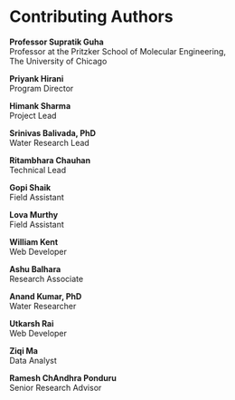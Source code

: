 # Contributing Authors

**Professor Supratik Guha**  
Professor at the Pritzker School of Molecular Engineering,  
The University of Chicago

**Priyank Hirani**  
Program Director

**Himank Sharma**  
Project Lead

**Srinivas Balivada, PhD**  
Water Research Lead

**Ritambhara Chauhan**  
Technical Lead

**Gopi Shaik**  
Field Assistant

**Lova Murthy**  
Field Assistant

**William Kent**  
Web Developer

**Ashu Balhara**  
Research Associate

**Anand Kumar, PhD**  
Water Researcher

**Utkarsh Rai**  
Web Developer

**Ziqi Ma**  
Data Analyst

**Ramesh ChAndhra Ponduru**  
Senior Research Advisor

